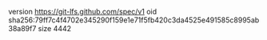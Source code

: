 version https://git-lfs.github.com/spec/v1
oid sha256:79ff7c4f4702e345290f159e1e71f5fb420c3da4525e491585c8995ab38a89f7
size 4442
